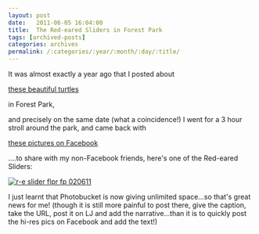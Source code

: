 ```yaml
---
layout: post
date:	2011-06-05 16:04:00
title:  The Red-eared Sliders in Forest Park
tags: [archived-posts]
categories: archives
permalink: /:categories/:year/:month/:day/:title/
---
```

It was almost exactly a year ago that I posted about 

<a href="http://deponti.livejournal.com/676509.html"> these beautiful turtles </a>

in Forest Park,

and precisely on the same date (what a coincidence!) I went for a 3 hour stroll around the park, and came back with 

<a href="http://www.facebook.com/media/set/?set=a.10150199224978878.320967.587058877"> these pictures on Facebook </a>

....to share with my non-Facebook friends, here's one of the Red-eared Sliders:



<a href="http://s1142.photobucket.com/albums/n602/Deepapctrsglr/?action=view&amp;current=IMG_0873.jpg" target="_blank"><img src="http://i1142.photobucket.com/albums/n602/Deepapctrsglr/IMG_0873.jpg" border="0" alt="r-e slider flpr fp 020611"></a>

I just learnt that Photobucket is now giving unlimited space...so that's great news for me! (though it is still more painful to post there, give the caption, take the URL, post it on LJ and add the narrative...than it is to quickly post the hi-res pics on Facebook and add the text!)
